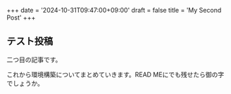 +++
date = '2024-10-31T09:47:00+09:00'
draft = false
title = 'My Second Post'
+++

## テスト投稿
二つ目の記事です。

これから環境構築についてまとめていきます。READ MEにでも残せたら御の字でしょうか。